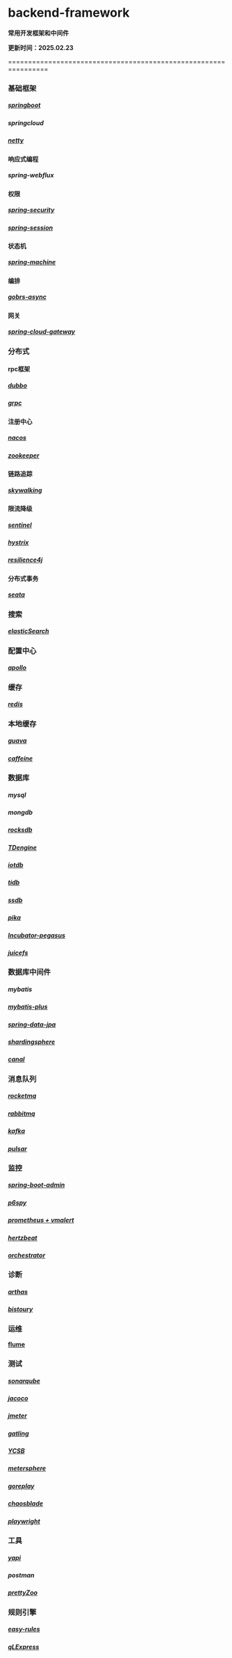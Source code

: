 # backend-framework
**常用开发框架和中间件**

**更新时间：2025.02.23**

================================================================

### 基础框架

##### [springboot](https://github.com/spring-projects/spring-boot)

##### springcloud

##### [netty](https://github.com/netty/netty)

#### 响应式编程

##### spring-webflux

#### 权限

##### [spring-security](https://github.com/spring-projects/spring-security)

##### [spring-session](https://github.com/spring-projects/spring-session)

#### 状态机

##### [spring-machine](https://github.com/spring-projects/spring-statemachine)

#### 编排

##### [gobrs-async](https://github.com/dromara/gobrs-async)

#### 网关

##### [spring-cloud-gateway](https://github.com/spring-cloud/spring-cloud-gateway)

### 分布式

#### rpc框架

##### [dubbo](https://github.com/apache/dubbo)

##### [grpc](https://github.com/grpc/grpc-java)

#### 注册中心

##### [nacos](https://github.com/alibaba/nacos)

##### [zookeeper](https://github.com/apache/zookeeper)

#### 链路追踪

##### [skywalking](https://github.com/apache/skywalking)

#### 限流降级

##### [sentinel](https://github.com/alibaba/Sentinel)

##### [hystrix](https://github.com/Netflix/Hystrix)

##### [resilience4j](https://github.com/resilience4j/resilience4j.git)

#### 分布式事务

##### [seata](https://github.com/seata/seata)

### 搜索

##### [elasticSearch](https://github.com/elastic/elasticsearch)

### 配置中心

##### [apollo](https://github.com/apolloconfig/apollo)

### 缓存

##### [redis](https://github.com/redis/redis)

### 本地缓存

##### [guava](https://github.com/google/guava)

##### [caffeine](https://github.com/ben-manes/caffeine)

### 数据库

##### mysql

##### mongdb

##### [rocksdb](https://github.com/facebook/rocksdb)

##### [TDengine](https://github.com/taosdata/TDengine)

##### [iotdb](https://github.com/apache/iotdb)

##### [tidb](https://github.com/pingcap/tidb)

##### [ssdb](https://github.com/ideawu/ssdb)

##### [pika](https://github.com/OpenAtomFoundation/pika)

##### [Incubator-pegasus](https://github.com/apache/incubator-pegasus)

##### [juicefs](https://github.com/juicedata/juicefs)

### 数据库中间件

##### mybatis

##### [mybatis-plus](https://github.com/baomidou/mybatis-plus)

##### [spring-data-jpa](https://github.com/spring-projects/spring-data-jpa)

##### [shardingsphere](https://github.com/apache/shardingsphere)

##### [canal](https://github.com/alibaba/canal)

### 消息队列

##### [rocketmq](https://github.com/apache/rocketmq)

##### [rabbitmq](https://github.com/rabbitmq/rabbitmq-server)

##### [kafka](https://github.com/apache/kafka)

##### [pulsar](https://github.com/apache/pulsar)

### 监控

##### [spring-boot-admin](https://github.com/codecentric/spring-boot-admin)

##### [p6spy](https://github.com/p6spy/p6spy)

##### [prometheus + vmalert](https://github.com/prometheus)

##### [hertzbeat](https://github.com/dromara/hertzbeat)

##### [orchestrator](https://github.com/openark/orchestrator)

### 诊断

##### [arthas](https://github.com/alibaba/arthas)

##### [bistoury](https://github.com/qunarcorp/bistoury)

### 运维

**[flume](https://github.com/apache/flume)**

### 测试

##### [sonarqube](https://github.com/SonarSource/sonarqube)

##### [jacoco](https://github.com/jacoco/jacoco)

##### [jmeter](https://github.com/apache/jmeter)

##### [gatling](https://github.com/gatling/gatling)

##### [YCSB](https://github.com/brianfrankcooper/YCSB)

##### [metersphere](https://github.com/metersphere/metersphere)

##### [goreplay](https://github.com/buger/goreplay)

##### [chaosblade](https://github.com/chaosblade-io/chaosblade)

##### [playwright](https://github.com/microsoft/playwright)

### 工具

##### [yapi](https://github.com/YMFE/yapi)

##### postman

##### [prettyZoo](https://github.com/vran-dev/PrettyZoo)

### 规则引擎

##### [easy-rules](https://github.com/j-easy/easy-rules)

##### [qLExpress](https://github.com/alibaba/QLExpress)



